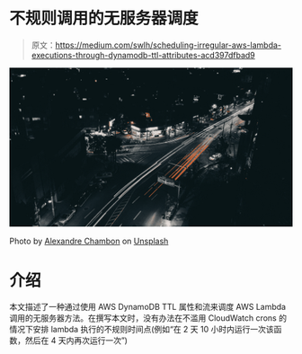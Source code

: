 # 不规则调用的无服务器调度

> 原文：<https://medium.com/swlh/scheduling-irregular-aws-lambda-executions-through-dynamodb-ttl-attributes-acd397dfbad9>

![](img/7df26674683caf6295bd35e25cfadeac.png)

Photo by [Alexandre Chambon](https://unsplash.com/@goodspleen?utm_source=medium&utm_medium=referral) on [Unsplash](https://unsplash.com?utm_source=medium&utm_medium=referral)

# 介绍

本文描述了一种通过使用 AWS DynamoDB TTL 属性和流来调度 AWS Lambda 调用的无服务器方法。在撰写本文时，没有办法在不滥用 CloudWatch crons 的情况下安排 lambda 执行的不规则时间点(例如“在 2 天 10 小时内运行一次该函数，然后在 4 天内再次运行一次”)